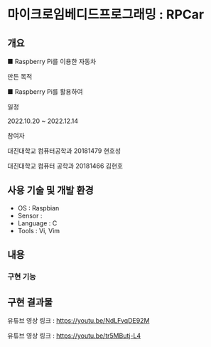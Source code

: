 # 마이크로임베디드프로그래밍 : RPCar
## 개요
■ Raspberry Pi를 이용한 자동차

만든 목적

■ Raspberry Pi를 활용하여 

일정

2022.10.20 ~ 2022.12.14

참여자

대진대학교 컴퓨터공학과 20181479 현호성

대진대학교 컴퓨터 공학과 20181466 김현호

##  사용 기술 및 개발 환경
- OS : Raspbian
- Sensor :
- Language : C
- Tools : Vi, Vim


## 내용


### 구현 기능



## 구현 결과물


유튜브 영상 링크 : <https://youtu.be/NdLFvqDE92M>

유튜브 영상 링크 : <https://youtu.be/tr5MButj-L4>
